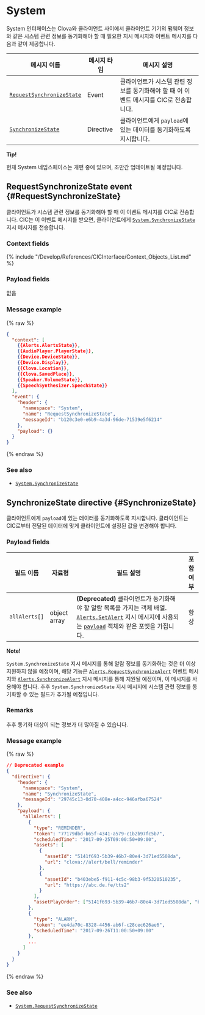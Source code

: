 # System

System 인터페이스는 Clova와 클라이언트 사이에서 클라이언트 기기의 펌웨어 정보와 같은 시스템 관련 정보를 동기화해야 할 때 필요한 지시 메시지와 이벤트 메시지를 다음과 같이 제공합니다.

| 메시지 이름         | 메시지 타입  | 메시지 설명                                 |
|------------------|-----------|-------------------------------------------|
| [`RequestSynchronizeState`](#RequestSynchronizeState)  | Event     | 클라이언트가 시스템 관련 정보를 동기화해야 할 때 이 이벤트 메시지를 CIC로 전송합니다. |
| [`SynchronizeState`](#SynchronizeState)                | Directive | 클라이언트에게 `payload`에 있는 데이터를 동기화하도록 지시합니다.            |

<div class="tip">
  <p><strong>Tip!</strong></p>
  <p>현재 System 네임스페이스는 개편 중에 있으며, 조만간 업데이트될 예정입니다.</p>
</div>

## RequestSynchronizeState event {#RequestSynchronizeState}
클라이언트가 시스템 관련 정보를 동기화해야 할 때 이 이벤트 메시지를 CIC로 전송합니다. CIC는 이 이벤트 메시지를 받으면, 클라이언트에게 [`System.SynchronizeState`](#SynchronizeState) 지시 메시지를 전송합니다.

### Context fields

{% include "/Develop/References/CICInterface/Context_Objects_List.md" %}

### Payload fields

없음

### Message example
{% raw %}
```json
{
  "context": [
    {{Alerts.AlertsState}},
    {{AudioPlayer.PlayerState}},
    {{Device.DeviceState}},
    {{Device.Display}},
    {{Clova.Location}},
    {{Clova.SavedPlace}},
    {{Speaker.VolumeState}},
    {{SpeechSynthesizer.SpeechState}}
  ],
  "event": {
    "header": {
      "namespace": "System",
      "name": "RequestSynchronizeState",
      "messageId": "b120c3e0-e6b9-4a3d-96de-71539e5f6214"
    },
    "payload": {}
  }
}
```
{% endraw %}

### See also
* [`System.SynchronizeState`](/Develop/References/CICInterface/System.md#SynchronizeState)

## SynchronizeState directive {#SynchronizeState}
클라이언트에게 `payload`에 있는 데이터를 동기화하도록 지시합니다. 클라이언트는 CIC로부터 전달된 데이터에 맞게 클라이언트에 설정된 값을 변경해야 합니다.

### Payload fields

| 필드 이름       | 자료형    | 필드 설명                     | 포함 여부 |
|---------------|---------|-----------------------------|:---------:|
| `allAlerts[]`   | object array | **(Deprecated)** 클라이언트가 동기화해야 할 알람 목록을 가지는 객체 배열. [`Alerts.SetAlert`](/Develop/References/CICInterface/Alerts.md#SetAlert) 지시 메시지에 사용되는 [`payload`](/Develop/References/CICInterface/Alerts.md#SetAlertPayload) 객체와 같은 포맷을 가집니다. | 항상    |

<div class="note">
  <p><strong>Note!</strong></p>
  <p><code>System.SynchronizeState</code> 지시 메시지를 통해 알람 정보를 동기화하는 것은 더 이상 지원하지 않을 예정이며, 해당 기능은 <a href="/Develop/References/CICInterface/Alerts.md#RequestSynchronizeAlert"><code>Alerts.RequestSynchronizeAlert</code></a> 이벤트 메시지와 <a href="/Develop/References/CICInterface/Alerts.md#SynchronizeAlert"><code>Alerts.SynchronizeAlert</code></a> 지시 메시지를 통해 지원될 예정이며, 이 메시지를 사용해야 합니다. 추후 <code>System.SynchronizeState</code> 지시 메시지에 시스템 관련 정보를 동기화할 수 있는 필드가 추가될 예정입니다.</p>
</div>

### Remarks
추후 동기화 대상이 되는 정보가 더 많아질 수 있습니다.

### Message example

{% raw %}

```json
// Deprecated example
{
  "directive": {
    "header": {
      "namespace": "System",
      "name": "SynchronizeState",
      "messageId": "29745c13-0d70-408e-a4cc-946afba67524"
    },
    "payload": {
      "allAlerts": [
        {
          "type": "REMINDER",
          "token": "77179dbd-b65f-4341-a579-c1b2b97fc5b7",
          "scheduledTime": "2017-09-25T09:00:50+09:00",
          "assets": [
            {
              "assetId": "5141f693-5b39-46b7-80e4-3d71ed5508da",
              "url": "clova://alert/bell/reminder"
            },
            {
              "assetId": "b403ebe5-f911-4c5c-98b3-9f5320510235",
              "url": "https://abc.de.fe/tts2"
            }
          ],
          "assetPlayOrder": ["5141f693-5b39-46b7-80e4-3d71ed5508da", "b403ebe5-f911-4c5c-98b3-9f5320510235"]
        },
        {
          "type": "ALARM",
          "token": "ee4da70c-8328-4456-ab6f-c28cec626ae6",
          "scheduledTime": "2017-09-26T11:00:50+09:00"
        },
        ...
      ]
    }
  }
}
```

{% endraw %}

### See also
* [`System.RequestSynchronizeState`](#RequestSynchronizeState)
